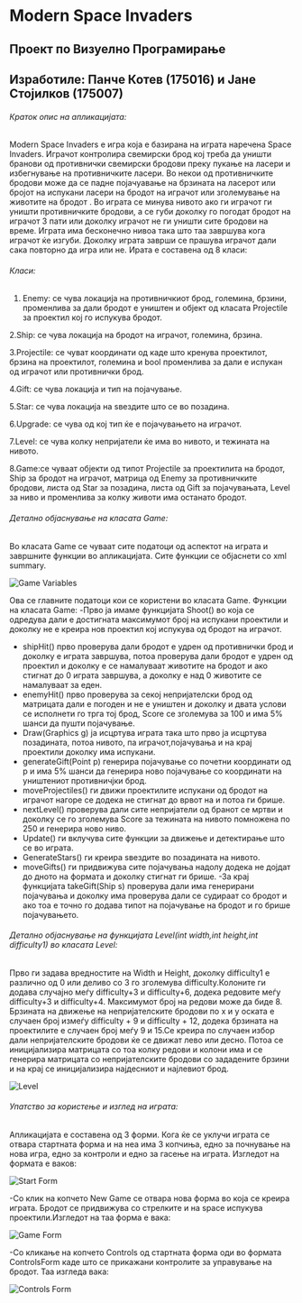 # Modern Space Invaders
## Проект по Визуелно Програмирање
## Изработиле: Панче Котев (175016) и Јане Стојилков (175007)

###### Краток опис на апликацијата: 
Modern Space Invaders е игра која е базирана на играта наречена Space Invaders. Играчот контролира свемирски брод кој треба да уништи бранови од противнички свемирски бродови преку пукање на ласери и избегнување на противничките ласери. Во некои од противничките бродови може да се падне појачуавање на брзината на ласерот или бројот на испукани ласери на бродот на играчот или зголемување на животите на бродот . Во играта се минува нивото ако ги играчот ги уништи противничките бродови, а се губи доколку го погодат бродот на играчот 3 пати или доколку играчот не ги уништи сите бродови на време. Играта има бесконечно нивоа така што таа завршува кога играчот ќе изгуби. Доколку играта заврши се прашува играчот дали сака повторно да игра или не. Ирата е составена од 8 класи: 

###### Класи:
1. Enemy: се чува локација на противничкиот брод, големина, брзини, променлива за дали бродот е уништен и објект од класата Projectile за проектил кој го испукува бродот.

2.Ship: се чува локација на бродот на играчот, големина, брзина.

3.Projectile: се чуват координати од каде што кренува проектилот, брзина на проектилот, големина и bool променлива за дали е испукан од играчот или противнички брод.

4.Gift: се чува локација и тип на појачување.

5.Star: се чува локација на ѕвездите што се во позадина.

6.Upgrade: се чува од кој тип ќе е појачувањето на играчот.

7.Level: се чува колку непријатели ќе има во нивото, и тежината на нивото.	

8.Game:се чуваат објекти од типот Projectile за проектилита на бродот, Ship за бродот на играчот, матрица од  Enemy за противничките бродови, листа од Star за позадина, листа од Gift за појачувањата, Level за ниво и променлива за колку животи има останато бродот.
###### Детално објаснување на класата Game:
Во класата Game се чуваат сите податоци од аспектот на играта и завршните функции во апликацијата. Сите функции се објаснети со xml summary.
 
 ![Game Variables](https://user-images.githubusercontent.com/49003963/60728511-cbf40100-9f40-11e9-8e35-6af33f91c44b.png)
 
Ова се главните податоци кои се користени во класата Game.
Функции на класата Game:
-Прво ја имаме функцијата Shoot() во која се одредува дали е достигната максимумот број на испукани проектили и доколку не е креира нов проектил кој испукува од бродот на играчот.
- shipHit() прво проверува дали бродот е удрен од противнички брод и доколку е играта завршува, потоа проверува дали бродот е удрен од проектил и доколку е се намалуваат животите на бродот и ако стигнат до 0 играта завршува, а доколку е над 0 животите се намалуваат за еден.
- enemyHit() прво проверува за секој непријателски брод од матрицата дали е погоден и не е уништен и доколку и двата услови се исполнети го трга тој брод, Score се зголемува за 100 и има 5% шанси да пушти појачување.
- Draw(Graphics g) ја исцртува играта така што прво ја исцртува позадината, потоа нивото, па играчот,појачувања и на крај проектили доколку има испукани.
- generateGift(Point p) генерира појачување  со почетни координати од p и има 5% шанси да генерира ново појачување со координати на уништениот противничјки брод.
- moveProjectiles() ги движи проектилите испукани од бродот на играчот нагоре се додека не стигнат до врвот на и потоа ги брише.
- nextLevel() проверува дали сите непријатели од бранот се мртви и доколку се го зголемува Score за тежината на нивото помножена по 250 и генерира ново ниво.
- Update() ги вклучува сите функции за движење и детектирање што се во играта.
- GenerateStars() ги креира ѕвездите во позадината на нивото.
- moveGifts() ги придвижува сите појачувања надолу додека не дојдат до дното на формата и доколку стигнат ги брише.
-За крај функцијата takeGift(Ship s) проверува дали има генерирани појачувања и доколку има проверува дали се судираат со бродот и ако тоа е точно го додава типот на појачување на бродот и го брише појачувањето.

###### Детално објаснување на функцијата Level(int width,int height,int difficulty1) во класата Level:
Прво ги задава вредностите на Width и Height, доколку difficulty1 е различно од 0 или деливо со 3 го зголемува difficulty.Колоните ги додава случајно меѓу difficulty+3 и difficulty+6, додека редовите меѓу difficulty+3 и difficulty+4. Максимумот број на редови може да биде 8. Брзината на движење на непријателските бродови по x и y оската е случаен број измеѓу difficulty + 9 и difficulty + 12, додека брзината на проектилите е случаен број меѓу 9 и 15.Се креира по случаен избор дали непријателските бродови ќе се движат лево или десно. Потоа се иницијализира матрицата со тоа колку редови и колони има и се генерира матрицата со непријателските бродови со зададените брзини и на крај се иницијализира најдесниот и најлевиот брод.

![Level](https://user-images.githubusercontent.com/49003963/60729936-36f30700-9f44-11e9-97cd-40acf131c222.png)


###### Упатство за користење и изглед на играта:
Апликацијата е составена од 3 форми. Кога ќе се уклучи играта се отвара стартната форма и на неа има 3 копчиња, едно за почнување на нова игра, едно за контроли и едно за гасење на играта. Изгледот на формата е ваков:
 
![Start Form](https://user-images.githubusercontent.com/49003963/60728361-6738a680-9f40-11e9-926f-c1aef187792b.png)


-Со клик на копчето New Game се отвара нова форма во која се креира играта. Бродот се придвижува со стрелките и на space испукува проектили.Изгледот на таа форма е вака:

 ![Game Form](https://user-images.githubusercontent.com/49003963/60728426-8e8f7380-9f40-11e9-8eff-54e495dff333.png)

-Со кликање на копчето Controls од стартната форма оди во формата ControlsForm каде што се прикажани контролите за управување на бродот. Таа изгледа вака:
 
![Controls Form](https://user-images.githubusercontent.com/49003963/60728461-a7982480-9f40-11e9-9aa1-a43f2e0662bc.png)
